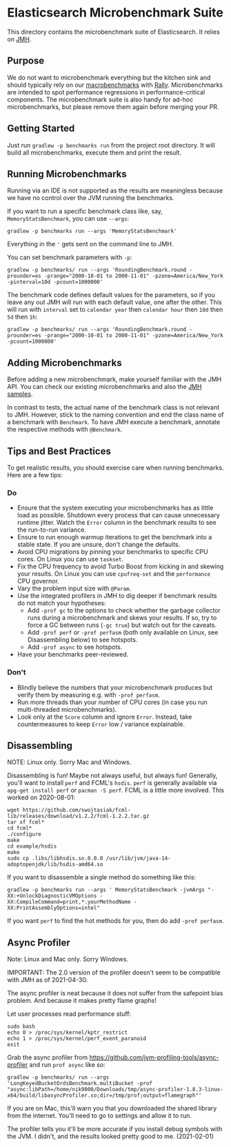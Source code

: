 # Elasticsearch Microbenchmark Suite

This directory contains the microbenchmark suite of Elasticsearch. It relies on [JMH](http://openjdk.java.net/projects/code-tools/jmh/).

## Purpose

We do not want to microbenchmark everything but the kitchen sink and should typically rely on our
[macrobenchmarks](https://elasticsearch-benchmarks.elastic.co/) with
[Rally](http://github.com/elastic/rally). Microbenchmarks are intended to spot performance regressions in performance-critical components.
The microbenchmark suite is also handy for ad-hoc microbenchmarks, but please remove them again before merging your PR.

## Getting Started

Just run `gradlew -p benchmarks run` from the project root
directory. It will build all microbenchmarks, execute them and print
the result.

## Running Microbenchmarks

Running via an IDE is not supported as the results are meaningless
because we have no control over the JVM running the benchmarks.

If you want to run a specific benchmark class like, say,
`MemoryStatsBenchmark`, you can use `--args`:

```
gradlew -p benchmarks run --args 'MemoryStatsBenchmark'
```

Everything in the `'` gets sent on the command line to JMH.

You can set benchmark parameters with `-p`:
```
gradlew -p benchmarks/ run --args 'RoundingBenchmark.round -prounder=es -prange="2000-10-01 to 2000-11-01" -pzone=America/New_York -pinterval=10d -pcount=1000000'
```

The benchmark code defines default values for the parameters, so if
you leave any out JMH will run with each default value, one after
the other. This will run with `interval` set to `calendar year` then
`calendar hour` then `10d` then `5d` then `1h`:
```
gradlew -p benchmarks/ run --args 'RoundingBenchmark.round -prounder=es -prange="2000-10-01 to 2000-11-01" -pzone=America/New_York -pcount=1000000'
```


## Adding Microbenchmarks

Before adding a new microbenchmark, make yourself familiar with the JMH API. You can check our existing microbenchmarks and also the
[JMH samples](http://hg.openjdk.java.net/code-tools/jmh/file/tip/jmh-samples/src/main/java/org/openjdk/jmh/samples/).

In contrast to tests, the actual name of the benchmark class is not relevant to JMH. However, stick to the naming convention and
end the class name of a benchmark with `Benchmark`. To have JMH execute a benchmark, annotate the respective methods with `@Benchmark`.

## Tips and Best Practices

To get realistic results, you should exercise care when running benchmarks. Here are a few tips:

### Do

* Ensure that the system executing your microbenchmarks has as little load as possible. Shutdown every process that can cause unnecessary
  runtime jitter. Watch the `Error` column in the benchmark results to see the run-to-run variance.
* Ensure to run enough warmup iterations to get the benchmark into a stable state. If you are unsure, don't change the defaults.
* Avoid CPU migrations by pinning your benchmarks to specific CPU cores. On Linux you can use `taskset`.
* Fix the CPU frequency to avoid Turbo Boost from kicking in and skewing your results. On Linux you can use `cpufreq-set` and the
  `performance` CPU governor.
* Vary the problem input size with `@Param`.
* Use the integrated profilers in JMH to dig deeper if benchmark results do not match your hypotheses:
    * Add `-prof gc` to the options to check whether the garbage collector runs during a microbenchmark and skews
   your results. If so, try to force a GC between runs (`-gc true`) but watch out for the caveats.
    * Add `-prof perf` or `-prof perfasm` (both only available on Linux, see Disassembling below) to see hotspots.
    * Add `-prof async` to see hotspots.
* Have your benchmarks peer-reviewed.

### Don't

* Blindly believe the numbers that your microbenchmark produces but verify them by measuring e.g. with `-prof perfasm`.
* Run more threads than your number of CPU cores (in case you run multi-threaded microbenchmarks).
* Look only at the `Score` column and ignore `Error`. Instead, take countermeasures to keep `Error` low / variance explainable.

## Disassembling

NOTE: Linux only. Sorry Mac and Windows.

Disassembling is fun! Maybe not always useful, but always fun! Generally, you'll want to install `perf` and FCML's `hsdis`.
`perf` is generally available via `apg-get install perf` or `pacman -S perf`. FCML is a little more involved. This worked
on 2020-08-01:

```
wget https://github.com/swojtasiak/fcml-lib/releases/download/v1.2.2/fcml-1.2.2.tar.gz
tar xf fcml*
cd fcml*
./configure
make
cd example/hsdis
make
sudo cp .libs/libhsdis.so.0.0.0 /usr/lib/jvm/java-14-adoptopenjdk/lib/hsdis-amd64.so
```

If you want to disassemble a single method do something like this:

```
gradlew -p benchmarks run --args ' MemoryStatsBenchmark -jvmArgs "-XX:+UnlockDiagnosticVMOptions -XX:CompileCommand=print,*.yourMethodName -XX:PrintAssemblyOptions=intel"
```

If you want `perf` to find the hot methods for you, then do add `-prof perfasm`.

## Async Profiler

Note: Linux and Mac only. Sorry Windows.

IMPORTANT: The 2.0 version of the profiler doesn't seem to be compatible
with JMH as of 2021-04-30.

The async profiler is neat because it does not suffer from the safepoint
bias problem. And because it makes pretty flame graphs!

Let user processes read performance stuff:
```
sudo bash
echo 0 > /proc/sys/kernel/kptr_restrict
echo 1 > /proc/sys/kernel/perf_event_paranoid
exit
```

Grab the async profiler from https://github.com/jvm-profiling-tools/async-profiler
and run `prof async` like so:
```
gradlew -p benchmarks/ run --args 'LongKeyedBucketOrdsBenchmark.multiBucket -prof "async:libPath=/home/nik9000/Downloads/tmp/async-profiler-1.8.3-linux-x64/build/libasyncProfiler.so;dir=/tmp/prof;output=flamegraph"'
```

If you are on Mac, this'll warn you that you downloaded the shared library from
the internet. You'll need to go to settings and allow it to run.

The profiler tells you it'll be more accurate if you install debug symbols
with the JVM. I didn't, and the results looked pretty good to me. (2021-02-01)
